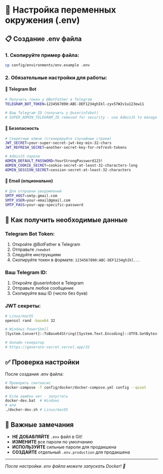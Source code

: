 # 🔧 Настройка переменных окружения (.env)

## 📋 Создание .env файла

### 1. Скопируйте пример файла:
```bash
cp config/environments/env.example .env
```

### 2. Обязательные настройки для работы:

#### 🤖 Telegram Bot
```bash
# Получить токен у @BotFather в Telegram
TELEGRAM_BOT_TOKEN=1234567890:ABC-DEF1234ghIkl-zyx57W2v1u123ew11

# Ваш Telegram ID (получить у @userinfobot)
# SUPER_ADMIN_TELEGRAM_ID removed for security - use AdminJS to manage roles
```

#### 🔐 Безопасность
```bash
# Секретные ключи (сгенерируйте случайные строки)
JWT_SECRET=your-super-secret-jwt-key-min-32-chars
JWT_REFRESH_SECRET=another-secret-key-for-refresh-tokens

# AdminJS пароли
ADMIN_DEFAULT_PASSWORD=YourStrongPassword123!
ADMIN_COOKIE_SECRET=cookie-secret-at-least-32-characters-long
ADMIN_SESSION_SECRET=session-secret-at-least-32-characters
```

#### 📧 Email (опционально)
```bash
# Для отправки уведомлений
SMTP_HOST=smtp.gmail.com
SMTP_USER=your-email@gmail.com
SMTP_PASS=your-app-specific-password
```

## 🔑 Как получить необходимые данные

### Telegram Bot Token:
1. Откройте @BotFather в Telegram
2. Отправьте `/newbot`
3. Следуйте инструкциям
4. Скопируйте токен в формате: `1234567890:ABC-DEF1234ghIkl...`

### Ваш Telegram ID:
1. Откройте @userinfobot в Telegram
2. Отправьте любое сообщение
3. Скопируйте ваш ID (число без букв)

### JWT секреты:
```bash
# Linux/macOS
openssl rand -base64 32

# Windows PowerShell
[System.Convert]::ToBase64String([System.Text.Encoding]::UTF8.GetBytes((New-Guid).ToString()))

# Онлайн генератор
# https://generate-secret.vercel.app/32
```

## ✅ Проверка настройки

После создания .env файла:

```bash
# Проверить синтаксис
docker-compose -f config/docker/docker-compose.yml config --quiet

# Если ошибок нет - запустить
docker-dev.bat  # Windows
# или
./docker-dev.sh # Linux/macOS
```

## 🚨 Важные замечания

- **НЕ ДОБАВЛЯЙТЕ** `.env` файл в Git!
- **ИЗМЕНИТЕ** все пароли по умолчанию
- **ИСПОЛЬЗУЙТЕ** сильные пароли для продакшена
- **СОЗДАЙТЕ** отдельный `.env.production` для продакшена

---

*После настройки .env файла можете запускать Docker! 🚀*
